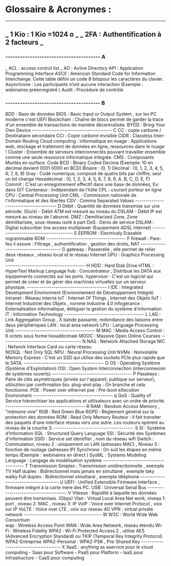 # Glossaire & Acronymes : 

----
_ 1 Kio            :  1 Kio =1024 o  _
_ 2FA              :  Authentification à 2 facteurs _
----
### ---------------------------------------                                                                                                A
 _ ACL             :  access control list _
 AD              :  Active Directory
 API             :  Application Programming Interface 
 ASCII           :  American Standard Code for Information Interchange. Cette table défini un code 8 bitspour les caractères du clavier.
 Asynchrone      :  Les participants n’ont aucune interaction (Exemple : webinaires préenregistré )
 Audit           :  Procédure de contrôle
### ---------------------------------------                                                                                                B
 BDD             :  Base de données
 BIOS            :  Basic Input or Output System , sur les PC moderne c'est UEFI
 Blockchain      :  Chaîne de blocs permet de garder la trace d'un ensemble de transactions de manière décentralisée.
 BYOD            :  Bring Your Own Device
---------------------------------------                                                                                                C
 CC              :  copie carbone  / Destinataire secondaire
 CCi             :  Copie carbone invisible
 CIDR            :  Classless Inter-Domain Routing
 Cloud computing :  informatique en nuage : Applications web, stockage et traitement de données en ligne, ressources dans le nuage !
 Cluster         :  Ensemble de serveurs interconnectés pouvant travailler ensemble comme une seule ressource informatique intégrée.
 CMS             :  Composants Montés en surface.
 Code
   BCD           :  Binary Coded Decima  (Exemple: 10 en décimal devient 0001 0000 en BCD)
   Binaire       :  (0, 1) 
   Décimal       :  (0, 1, 2, 3, 4, 5, 6, 7, 8, 9)
   Gray          :  Code numérique, composé de quatre bits par chiffre, seul un bit change
   Hexadécimal   :  (0, 1, 2, 3, 4, 5, 6, 7, 8, 9, A, B, C, D, E, F)
 Commit          :  C'est un enregistrement effectif dans une base de données, Ex: dans GIT 
 Conteneur       :  Indépendant de l'hôte
 CPL             :  courant porteur en ligne 
 CPU             :  Central Processing Unit
 CNIL            :  Commission nationale de l'informatique et des libertés 
 CSV             :  Comma Separated Values
 ---------------------------------------                                                                                                D 
 Débit           :  Quantité de données transmise sur une période. (Go/s)
                   - Débit ATM est mesuré au niveau du DSLAM
                   - Débit IP est mesuré au niveau de l'abonné.
 DMZ             :  Demilitarized Zone, Zone démilitarisée, sous-réseau isolé à part
 DoS             :  Dénis de service
 DSLAM           :  Digital subscriber line access multiplexer (Equipement ADSL internet)
---------------------------------------                                                                                                 E 
 EEPROM          :  Electricaly Erasable rogrammable ROM
---------------------------------------                                                                                                 F 
 firewall        :  Pare-feu il assure : Filtrage , authentification , gestion des droits, NAT
---------------------------------------                                                                                                 G
 gateway         :  Passerelle , elle permet de relier deux réseaux , réseau local et le réseau Internet
 GPU             :  Graphics Processing Unit          
---------------------------------------                                                                                                 H
 HDD             :  Hard Disk Drive
 HTML            :  HyperText Markup Language
 hub             :  Concentrateur , Distribue les DATA aux équipements connectés sur les ports.
 hypervisor      :  C'est un logiciel qui permet de créer et de gérer des machines virtuelles sur un serveur physique.
---------------------------------------                                                                                                 I
 IDE             :  Integrated Development Environment (Environnement de Développement Intégré)
 Intranet        :  Réseau interne
 IoT             :  Internet Of Things , Internet des Objets 
 IIoT            :  Internet Industriel des Objets , nommé Industrie 4.0
 Infogérance     :  Externalisation informatique, déléguer la gestion du système d'information
 IT              :  Information Technology
---------------------------------------                                                                                                 L
 LAG             :  Link Aggregation Group  , X bande passante, redondance des liaisons entre deux périphériques 
 LAN             :  local area network
 LPU             :  Language Processing Unit
---------------------------------------                                                                                                 M
 MAC             :  Media Access Control          : 6 octets sous forme hexadécimale 
 MOOC            :  Massive Open Online Courses
 ---------------------------------------                                                                                                N
 NAS             :  Network Attached Storage
 NIC             :  Network Interface Card ou carte réseau  
 NOSQL           :  Not Only SQL
 NPU             :  Neural Processing Unit
 NVMe            :  Nonvolatile Memory Express    : C'est un SSD qui utilise des sockets PCIe plus rapide que le SATA.
---------------------------------------                                                                                                O
 OS              :  Operating Système (Système d'Exploitation)
 OSI             :  Open System Interconnection (interconnexion de systèmes ouverts)
---------------------------------------                                                                                                P
 Passkeys        :  Paire de clès asymétriques (privée sur l'appareil, publique sur serveur), utilisztion par confirmation bio.
 plug-and-play   :  On branche et cela fonctionne.
 POE             :  Power over ethernet
 pxe             :  Pre-boot eXecution Environment
---------------------------------------                                                                                                q 
 QoS             :  Quality of Service   hiérarchiser les applications et utilisateurs avec un ordre de priorité.
---------------------------------------                                                                                                R
 RAM             :  Random Access Memory , "mémoire vive"
 RGB             :  Red Green Blue
 RGPD            :  Règlement général sur la protection des données 
 ROM             :  Read Only Memory
 Routeur         :  Il fait transiter des paquets d'une interface réseau vers une autre. Les routeurs opèrent au niveau de la couche 3. 
---------------------------------------                                                                                                S
 SI              :  Système d’Information
 SQL             :  Structured Query Language
 SSI             :  Sécurité des Systèmes d'information
 SSID            :  Service set identifier , nom du réseau wifi
 Switch          :  Commutateur, niveau 2 : uniquement un LAN (adresses MAC)  , Niveau 3 :  fonction de routage (adresses IP)
 Synchrone       :  On suit les étapes en même temps (Exemple : webinaires en direct )
 SysML           :  Systems Modeling Language : Langage de modélisation système
---------------------------------------                                                                                                T
 Transmission 
   Simplex       :  Transmission unidirectionnelle , exemple TV
   Half duplex   :  Bidirectionnel mais jamais en simultané , exemple taky walky
   Full duplex   :  Bidirectionnel simultané , exemple téléphone
--------------------------------------                                                                                                 U
 UEFI            :  Unified Extensible Firmware Interface , firmware intégré à la carte mère des PC.
 USB             :  Universal Serial Bus
--------------------------------------                                                                                                 V
 Vitesse         :  Rapidité à laquelle les données peuvent être transmises. (Gbps)
 Vlan            :  Virtual Local Area Net work, niveau 1: port , niveau 2: MAC , niveau 3: IP 
 VoIP            :  Voice over Internet Protocol , voix sur IP
 VoLTE           :  Voice over LTE , voix sur réseau 4G
 VPN             :  virtual private network
--------------------------------------                                                                                                 W
 W3C             :  World Wide Web Consortium        
 wap             :  Wireless Access Point
 WAN             :  Wide Area Network, réseau étendu
 Wi-Fi           :  Wireless Fidelity 
 WPA2            :  Wi-Fi Protected Access 2 , utilise AES (Advanced Encryption Standard) ou TKIP (Temporal Key Integrity Protocol)
                                            WPA2-Entreprise
                                            WPA2-Personal       : WPA2-PSK , Pre-Shared Key 
--------------------------------------                                                                                                 X
 XaaS           :  anything as aservice pour le cloud computing
                         - Saas pour Software
                         - PaaS pour Platform
                         - IaaS pour Infrastructure
                         - CaaS pour computing
